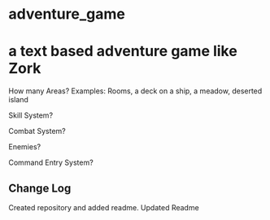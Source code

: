 # adventure_game
# a text based adventure game like Zork

How many Areas?
Examples: Rooms, a deck on a ship, a meadow, deserted island

Skill System?


Combat System?


Enemies?


Command Entry System?


## Change Log 
Created repository and added readme.
Updated Readme
